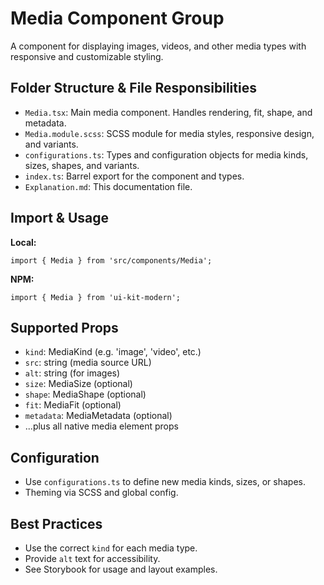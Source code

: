 # Media Component Group

A component for displaying images, videos, and other media types with responsive and customizable styling.

## Folder Structure & File Responsibilities

- `Media.tsx`: Main media component. Handles rendering, fit, shape, and metadata.
- `Media.module.scss`: SCSS module for media styles, responsive design, and variants.
- `configurations.ts`: Types and configuration objects for media kinds, sizes, shapes, and variants.
- `index.ts`: Barrel export for the component and types.
- `Explanation.md`: This documentation file.

## Import & Usage

**Local:**

```tsx
import { Media } from 'src/components/Media';
```

**NPM:**

```tsx
import { Media } from 'ui-kit-modern';
```

## Supported Props

- `kind`: MediaKind (e.g. 'image', 'video', etc.)
- `src`: string (media source URL)
- `alt`: string (for images)
- `size`: MediaSize (optional)
- `shape`: MediaShape (optional)
- `fit`: MediaFit (optional)
- `metadata`: MediaMetadata (optional)
- ...plus all native media element props

## Configuration

- Use `configurations.ts` to define new media kinds, sizes, or shapes.
- Theming via SCSS and global config.

## Best Practices

- Use the correct `kind` for each media type.
- Provide `alt` text for accessibility.
- See Storybook for usage and layout examples.
